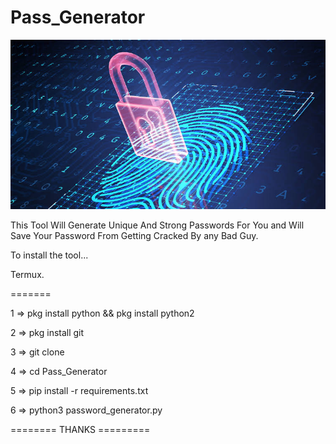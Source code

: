# Pass_Generator

![](img.png)

This Tool Will Generate Unique And Strong Passwords For You and Will Save Your Password From Getting Cracked By any Bad Guy.

To install the tool...


Termux.

=======

1 => pkg install python && pkg install python2

2 => pkg install git

3 => git clone 

4 => cd Pass_Generator

5 => pip install -r requirements.txt

6 => python3 password_generator.py


======== THANKS =========

